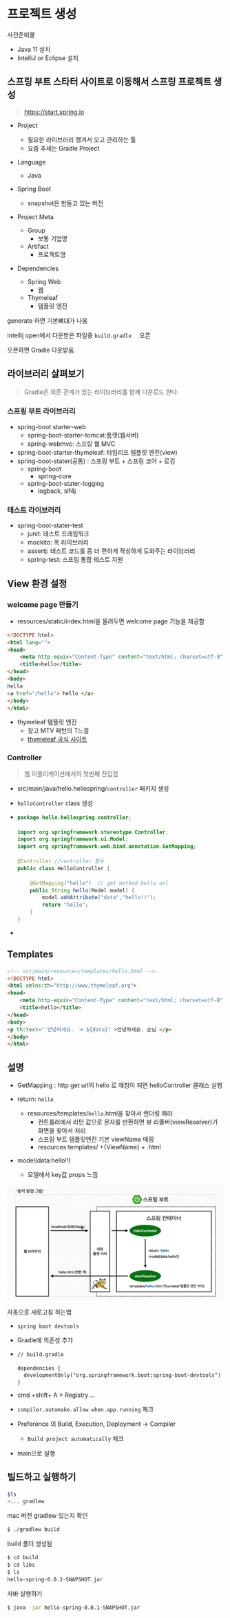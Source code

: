 # 프로젝트 생성

사전준비물 

- Java 11 설치
- IntelliJ or Eclipse 설치



## 스프링 부트 스타터 사이트로 이동해서 스프링 프로젝트 생성

>  https://start.spring.io 

- Project 
  - 필요한 라이브러리 땡겨서 오고 관리하는 툴 
  - 요즘 추세는 Gradle Project
- Language
  - Java
- Spring Boot
  - snapshot은 만들고 있는 버전
- Project Meta
  - Group 
    - 보통 기업명
  - Artifact
    - 프로젝트명 

- Dependencies
  - Spring Web
    - 웹
  - Thymeleaf
    - 템플릿 엔진 

generate 하면 기본뼈대가 나옴



intellij open에서 다운받은 파일중 `build.gradle  ` 오픈 

오픈하면 Gradle 다운받음. 



## 라이브러리 살펴보기

> Gradle은 의존 관계가 있는 라이브러리를 함께 다운로드 한다.

### 스프링 부트 라이브러리 

- spring-boot starter-web
  - spring-boot-starter-tomcat:톰캣(웹서버)
  - spring-webmvc: 스프링 웹 MVC
- spring-boot-starter-thymeleaf: 타임리프 템플릿 엔진(view)
- spring-boot-stater(공통) : 스프링 부트 + 스프링 코어 + 로깅
  - spring-boot
    - spring-core
  - spring-boot-stater-logging
    - logback, slf4j

### 테스트 라이브러리

- spring-boot-stater-test
  - junit: 테스트 프레임워크
  - mockito: 목 라이브러리
  - assertj: 테스트 코드를 좀 더 편하게 작성하게 도와주는 라이브러리
  - spring-test: 스프링 통합 테스트 지원 



## View 환경 설정 



### welcome page 만들기

- resources/static/index.html을 올려두면 welcome page 기능을 제공함 

```html
<!DOCTYPE html>
<html lang="">
<head>
    <meta http-equiv="Content-Type" content="text/html; charset=utf-8" />
    <title>hello</title>
</head>
<body>
hello
<a href="/hello"> hello </a>
</body>
</html>

```

- thymeleaf 템플릿 엔진 
  - 장고 MTV 패턴의 T느낌 
  - [thymeleaf 공식 사이트](https://www.thymeleaf.org/)





### Controller

> 웹 어플리케이션에서의 첫번째 진입점 

- src/main/java/hello.hellospring/`controller` 패키지 생성

- `helloController` class 생성

- ```java
  package hello.hellospring.controller;
  
  import org.springframework.stereotype.Controller;
  import org.springframework.ui.Model;
  import org.springframework.web.bind.annotation.GetMapping;
  
  @Controller //controller 필수
  public class HelloController {
  
      @GetMapping("hello")  // get method hello url
      public String hello(Model model) {
          model.addAttribute("data","hello!!");
          return "hello";
      }
  }
  
  ```

- 



## Templates

```html
<!-- src/main/resources/templates/hello.html -->
<!DOCTYPE html>
<html xmlns:th="http://www.thymeleaf.org">
<head>
    <meta http-equiv="Content-Type" content="text/html; charset=utf-8" />
    <title>hello</title>
</head>
<body>
<p th:text="'안녕하세요. '+ ${data}" >안녕하세요. 손님 </p>
</body>
</html>
```



## 설명 

- GetMapping : http get url의 hello 로 매칭이 되면 helloController 클래스 실행

- return: `hello `

  - resources/templates/`hello`.html을 찾아서 랜더링 해라 
    - 컨트롤러에서 리턴 값으로 문자를 반환하면 뷰 리졸버(viewResolver)가 화면을 찾아서 처리
    - 스프링 부트 템플릿엔진 기본 viewName 매핑
    - resources:templates/ +{ViewName} + .html

  

- model(data:hello!!)

  - 모델에서 key값 props 느낌

![image-20210629235627809](yunbin.assets/image-20210629235627809.png)



자동으로 새로고침 하는법 

- `spring boot devtools `

- Gradle에 의존성 추가

- ```
  // build.gradle
  
  dependencies {
  	developmentOnly("org.springframework.boot:spring-boot-devtools")
  }
  ```

-  cmd +shift+ A >  Registry ... 

  - `compiler.automake.allow.when.app.running`  체크

- Preference 의 Build, Execution, Deployment -> Compiler

  - `Build project automatically`  체크

- main으로 실행

## 빌드하고 실행하기

```bash
$ls
>... gradlew 
```

mac 버전 gradlew 있는지 확인 

```bash
$ ./gradlew build
```

build 폴더 생성됨 

```bash
$ cd build
$ cd libs
$ ls
hello-spring-0.0.1-SNAPSHOT.jar
```

자바 실행하기 

```bash
$ java -jar hello-spring-0.0.1-SNAPSHOT.jar
```

